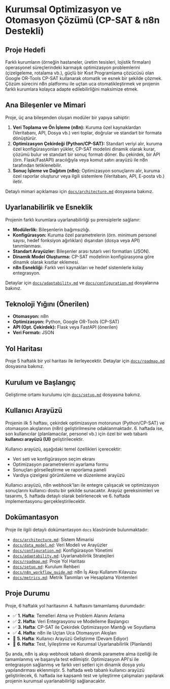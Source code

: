 # Kurumsal Optimizasyon ve Otomasyon Çözümü (CP-SAT & n8n Destekli)

## Proje Hedefi

Farklı kurumların (örneğin hastaneler, üretim tesisleri, lojistik firmaları) operasyonel süreçlerindeki karmaşık optimizasyon problemlerini (çizelgeleme, rotalama vb.), güçlü bir Kısıt Programlama çözücüsü olan Google OR-Tools CP-SAT kullanarak otomatik ve esnek bir şekilde çözmek. Çözüm sürecini n8n platformu ile uçtan uca otomatikleştirmek ve projenin farklı kurumlara kolayca adapte edilebilirliğini maksimize etmek.

## Ana Bileşenler ve Mimari

Proje, üç ana bileşenden oluşan modüler bir yapıya sahiptir:

1.  **Veri Toplama ve Ön İşleme (n8n):** Kuruma özel kaynaklardan (Veritabanı, API, Dosya vb.) veri toplar, doğrular ve standart bir formata dönüştürür.
2.  **Optimizasyon Çekirdeği (Python/CP-SAT):** Standart veriyi alır, kuruma özel konfigürasyonları yükler, CP-SAT modelini dinamik olarak kurar, çözümü bulur ve standart bir sonuç formatı döner. Bu çekirdek, bir API (örn. Flask/FastAPI) aracılığıyla veya komut satırı arayüzü ile n8n tarafından tetiklenebilir.
3.  **Sonuç İşleme ve Dağıtım (n8n):** Optimizasyon sonuçlarını alır, kuruma özel raporlar oluşturur veya ilgili sistemlere (Veritabanı, API, E-posta vb.) iletir.

Detaylı mimari açıklaması için [`docs/architecture.md`](docs/architecture.md) dosyasına bakınız.

## Uyarlanabilirlik ve Esneklik

Projenin farklı kurumlara uyarlanabilirliği şu prensiplerle sağlanır:

*   **Modülerlik:** Bileşenlerin bağımsızlığı.
*   **Konfigürasyon:** Kuruma özel parametrelerin (örn. minimum personel sayısı, hedef fonksiyon ağırlıkları) dışarıdan (dosya veya API) tanımlanması.
*   **Standart Arayüzler:** Bileşenler arası tutarlı veri formatları (JSON).
*   **Dinamik Model Oluşturma:** CP-SAT modelinin konfigürasyona göre dinamik olarak kısıtlar eklemesi.
*   **n8n Esnekliği:** Farklı veri kaynakları ve hedef sistemlerle kolay entegrasyon.

Detaylar için [`docs/adaptability.md`](docs/adaptability.md) ve [`docs/configuration.md`](docs/configuration.md) dosyalarına bakınız.

## Teknoloji Yığını (Önerilen)

*   **Otomasyon:** n8n
*   **Optimizasyon:** Python, Google OR-Tools (CP-SAT)
*   **API (Opt. Çekirdek):** Flask veya FastAPI (önerilen)
*   **Veri Formatı:** JSON

## Yol Haritası

Proje 5 haftalık bir yol haritası ile ilerleyecektir. Detaylar için [`docs/roadmap.md`](docs/roadmap.md) dosyasına bakınız.

## Kurulum ve Başlangıç

Geliştirme ortamı kurulumu için [`docs/setup.md`](docs/setup.md) dosyasına bakınız.

## Kullanıcı Arayüzü

Projenin ilk 5 haftası, çekirdek optimizasyon motorunun (Python/CP-SAT) ve otomasyon akışlarının (n8n) geliştirilmesine odaklanmaktadır. 6. haftada ise, son kullanıcılar (planlamacılar, personel vb.) için özel bir web tabanlı **kullanıcı arayüzü (UI)** geliştirilecektir.

Kullanıcı arayüzü, aşağıdaki temel özellikleri içerecektir:
- Veri seti ve konfigürasyon seçim ekranı
- Optimizasyon parametrelerini ayarlama formu
- Sonuçları görselleştirme ve raporlama paneli
- Vardiya çizelgesi görüntüleme ve düzenleme arayüzü

Kullanıcı arayüzü, n8n webhook'ları ile entegre çalışacak ve optimizasyon sonuçlarını kullanıcı dostu bir şekilde sunacaktır. Arayüz gereksinimleri ve tasarımı, 5. haftada detaylı olarak belirlenecek ve 6. haftada implementasyonu gerçekleştirilecektir.

## Dokümantasyon

Proje ile ilgili detaylı dokümantasyon `docs` klasöründe bulunmaktadır:

*   [`docs/architecture.md`](docs/architecture.md): Sistem Mimarisi
*   [`docs/data_model.md`](docs/data_model.md): Veri Modeli ve Arayüzler
*   [`docs/configuration.md`](docs/configuration.md): Konfigürasyon Yönetimi
*   [`docs/adaptability.md`](docs/adaptability.md): Uyarlanabilirlik Stratejileri
*   [`docs/roadmap.md`](docs/roadmap.md): Proje Yol Haritası
*   [`docs/setup.md`](docs/setup.md): Kurulum Rehberi
*   [`docs/n8n_workflow_guide.md`](docs/n8n_workflow_guide.md): n8n İş Akışı Kullanım Kılavuzu
*   [`docs/metrics.md`](docs/metrics.md): Metrik Tanımları ve Hesaplama Yöntemleri

## Proje Durumu

Proje, 6 haftalık yol haritasının 4. haftasını tamamlamış durumdadır:

- ✅ **1. Hafta**: Temelleri Atma ve Problem Alanını Anlama
- ✅ **2. Hafta**: Veri Entegrasyonu ve Modelleme Başlangıcı
- ✅ **3. Hafta**: CP-SAT ile Çekirdek Optimizasyon Mantığı ve Soyutlama
- ✅ **4. Hafta**: n8n ile Uçtan Uca Otomasyon Akışları
- 🔄 **5. Hafta**: Kullanıcı Arayüzü Geliştirme (Devam Ediyor)
- 📅 **6. Hafta**: Test, İyileştirme ve Kurumsal Uyarlanabilirlik (Planlandı)

Şu anda, n8n iş akışı webhook tabanlı dinamik parametre alma özelliği ile tamamlanmış ve başarıyla test edilmiştir. Optimizasyon API'si ile entegrasyon sağlanmış ve farklı veri setleri için dinamik dosya yolu yapılandırması eklenmiştir. 5. haftada web tabanlı kullanıcı arayüzü geliştirilecek, 6. haftada ise kapsamlı test ve iyileştirme çalışmaları yapılarak projenin kurumsal uyarlanabilirliği sağlanacaktır.